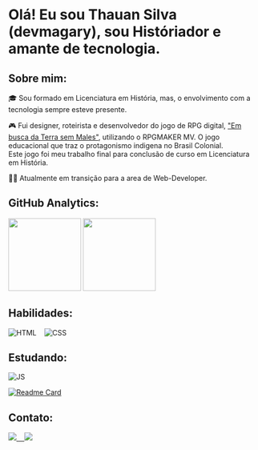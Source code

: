 # Olá! Eu sou Thauan Silva (devmagary), sou Históriador e amante de tecnologia.

## Sobre mim:
:mortar_board: Sou formado em Licenciatura em História, mas, o envolvimento com a tecnologia sempre esteve presente.

:video_game: Fui designer, roteirista e desenvolvedor do jogo de RPG digital, ["Em busca da Terra sem Males"](https://www.rodahistorias.pro.br/post/terra-sem-males-jogo), utilizando o RPGMAKER MV. O jogo educacional que traz o protagonismo indigena no Brasil Colonial.<br> Este jogo foi meu trabalho final para conclusão de curso em Licenciatura em História.

:man_technologist: Atualmente em transição para a area de Web-Developer.

## GitHub Analytics:

<div align="left">
    <img height="145em" src="https://github-readme-stats.vercel.app/api?username=devmagary&count_private=true&show_icons=true&theme=dracula&custom_title=DevMagary&include_all_commits=true">
    <img height="145em" src="https://github-readme-stats.vercel.app/api/top-langs/?username=devmagary&theme=dracula&layout=compact">
</div>

## Habilidades:

![HTML](https://img.shields.io/badge/-HTML-e152aa?style=for-the-badge&logo=html5&labelColor=1f004e)&nbsp;&nbsp;&nbsp;
![CSS](https://img.shields.io/badge/-CSS-e152aa?style=for-the-badge&logo=CSS3&logoColor=1572B6&labelColor=1f004e)&nbsp;&nbsp;&nbsp;
## Estudando:

![JS](https://img.shields.io/badge/JavaScript-e152aa?style=for-the-badge&logo=javascript&labelColor=1f004e)

[![Readme Card](https://github-readme-stats.vercel.app/api/pin/?username=devmagary&repo=estudos&theme=dracula&show_owner=devmagary)](https://github.com/devmagary/estudos)

## Contato:
<div align="left">
    <a href="https://www.instagram.com/dev.magary" target="_blank"><img src="https://img.shields.io/badge/-Instagram-%23E4405F?style=for-the-badge&logo=instagram&logoColor=white" target="_blank">&nbsp;&nbsp;&nbsp;
    <a href = "mailto:dev.magary@gmail.com"><img src="https://img.shields.io/badge/Gmail-D14836?style=for-the-badge&logo=gmail&logoColor=white" target="_blank"></a>
</div>
